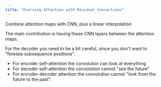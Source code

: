 ```yaml
---
title: "Evolving Attention with Residual Connections"
---
```



Combine attention maps with CNN, plus a linear interpolation

The main contribution is having these CNN layers between the attention maps.

For the decoder you need to be a bit careful, since you don't want to "foresee subsequence positions".

 - For encoder self-attention the convoluton can look at everything
 - For decoder self-attention the convolution cannot "see the future"
 - For encoder-decoder attention the convolution cannot "look from the future to the past".